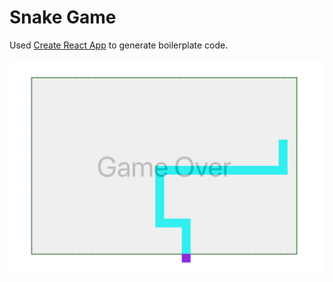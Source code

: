 
Snake Game
==========

Used [Create React App](https://github.com/facebook/create-react-app) to generate boilerplate code.


![Snake Game Screenshot](https://github.com/visibleajay/snakeGame/blob/master/Snake%20Game.png "Snake Game Screenshot")
